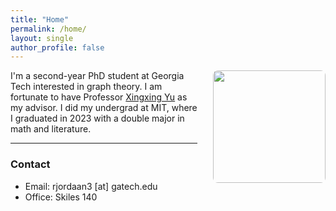 ```yaml
---
title: "Home"
permalink: /home/
layout: single
author_profile: false
---
```


<img src="/images/pic.png" width="180px" style="float: right; margin-left: 25px; margin-bottom: 15px; border-radius: 8px;" />

I'm a second-year PhD student at Georgia Tech interested in graph theory. I am fortunate to have Professor [Xingxing Yu](https://yu.math.gatech.edu) as my advisor. I did my undergrad at MIT, where I graduated in 2023 with a double major in math and literature. 

---


### Contact

- Email: rjordaan3 \[at\] gatech.edu
- Office: Skiles 140
